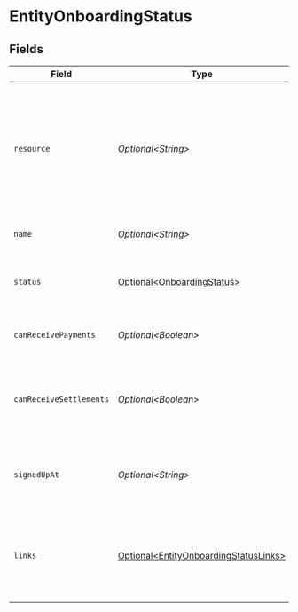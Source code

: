 # EntityOnboardingStatus


## Fields

| Field                                                                                                                            | Type                                                                                                                             | Required                                                                                                                         | Description                                                                                                                      | Example                                                                                                                          |
| -------------------------------------------------------------------------------------------------------------------------------- | -------------------------------------------------------------------------------------------------------------------------------- | -------------------------------------------------------------------------------------------------------------------------------- | -------------------------------------------------------------------------------------------------------------------------------- | -------------------------------------------------------------------------------------------------------------------------------- |
| `resource`                                                                                                                       | *Optional\<String>*                                                                                                              | :heavy_minus_sign:                                                                                                               | Indicates the response contains an onboarding status object. Will always contain the string `onboarding` for this<br/>resource type. | onboarding                                                                                                                       |
| `name`                                                                                                                           | *Optional\<String>*                                                                                                              | :heavy_minus_sign:                                                                                                               | The name of the organization.                                                                                                    |                                                                                                                                  |
| `status`                                                                                                                         | [Optional\<OnboardingStatus>](../../models/components/OnboardingStatus.md)                                                       | :heavy_minus_sign:                                                                                                               | The current status of the organization's onboarding process.                                                                     |                                                                                                                                  |
| `canReceivePayments`                                                                                                             | *Optional\<Boolean>*                                                                                                             | :heavy_minus_sign:                                                                                                               | Whether the organization can receive payments.                                                                                   |                                                                                                                                  |
| `canReceiveSettlements`                                                                                                          | *Optional\<Boolean>*                                                                                                             | :heavy_minus_sign:                                                                                                               | Whether the organization can receive settlements to their external bank account.                                                 |                                                                                                                                  |
| `signedUpAt`                                                                                                                     | *Optional\<String>*                                                                                                              | :heavy_minus_sign:                                                                                                               | The sign up date time of the organization in [ISO 8601](https://en.wikipedia.org/wiki/ISO_8601) format.                          |                                                                                                                                  |
| `links`                                                                                                                          | [Optional\<EntityOnboardingStatusLinks>](../../models/components/EntityOnboardingStatusLinks.md)                                 | :heavy_minus_sign:                                                                                                               | An object with several relevant URLs. Every URL object will contain an `href` and a `type` field.                                |                                                                                                                                  |